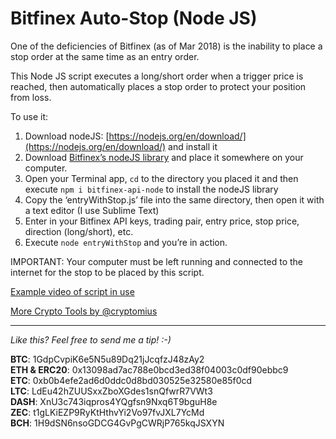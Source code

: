 # Bitfinex Auto-Stop (Node JS)

One of the deficiencies of Bitfinex (as of Mar 2018) is the inability to place a stop order at the same time as an entry order. 

This Node JS script executes a long/short order when a trigger price is reached, then automatically places a stop order to protect your position from loss.

To use it:

1. Download nodeJS: [https://nodejs.org/en/download/](https://nodejs.org/en/download/) and install it
2. Download [Bitfinex’s nodeJS library](https://github.com/bitfinexcom/bitfinex-api-node/) and place it somewhere on your computer.
3. Open your Terminal app, `cd` to the directory you placed it and then execute `npm i bitfinex-api-node` to install the nodeJS library
4. Copy the ‘entryWithStop.js’ file into the same directory, then open it with a text editor (I use Sublime Text)
5. Enter in your Bitfinex API keys, trading pair, entry price, stop price, direction (long/short), etc. 
6. Execute `node entryWithStop` and you’re in action.

IMPORTANT: Your computer must be left running and connected to the internet for the stop to be placed by this script.

[Example video of script in use](https://www.dropbox.com/s/2g5igwemyf7axnq/entry%20with%20stop%20%28short%29%20-%20profit.mp4?dl=1)

[More Crypto Tools by @cryptomius](https://github.com/cryptomius/Cryptomius-Crypto-Tools-Overview)

---
*Like this? Feel free to send me a tip! :-)*

**BTC**: 1GdpCvpiK6e5N5u89Dq21jJcqfzJ48zAy2  
**ETH & ERC20**: 0x13098ad7ac788e0bcd3ed38f04003c0df90ebbc9  
**ETC**: 0xb0b4efe2ad6d0ddc0d8bd030525e32580e85f0cd  
**LTC**: LdEu42hZUUSxxZboXGdes1snQfwrR7VWt3  
**DASH**: XnU3c743iqpros4YQgfsn9Nxq6T9bguH8e  
**ZEC**: t1gLKiEZP9RyKtHthvYi2Vo97fvJXL7YcMd  
**BCH**: 1H9dSN6nsoGDCG4GvPgCWRjP765kqJSXYN
